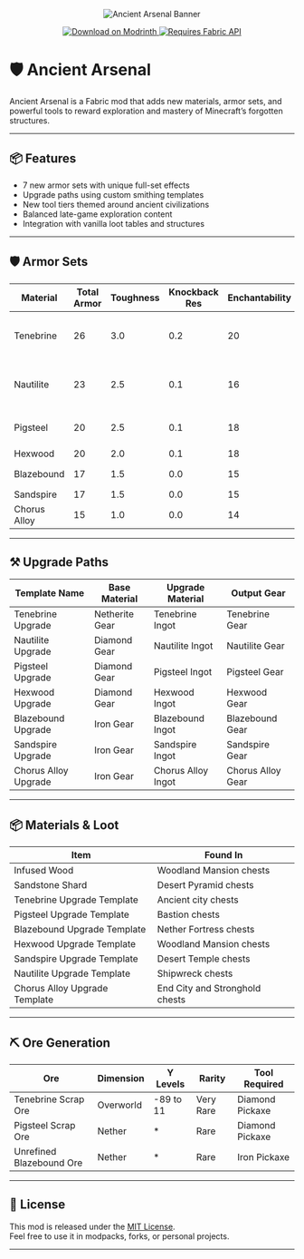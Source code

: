 <p align="center">
  <img src="https://nishi.s-ul.eu/KUT7Wvjt" alt="Ancient Arsenal Banner"/>
</p>

<div align="center">
  <a href="https://modrinth.com/mod/ancient-arsenal" target="_blank">
    <img src="https://img.shields.io/badge/Download_on-Modrinth-1bd96a?style=for-the-badge&logo=modrinth" alt="Download on Modrinth" />
  </a>
  <a href="https://modrinth.com/mod/fabric-api">
    <img src="https://img.shields.io/badge/Requires-Fabric_API-blue?style=for-the-badge" alt="Requires Fabric API" />
  </a>
</div>


# 🛡️ Ancient Arsenal

Ancient Arsenal is a Fabric mod that adds new materials, armor sets, and powerful tools to reward exploration and mastery of Minecraft’s forgotten structures.

---

## 📦 Features

- 7 new armor sets with unique full-set effects
- Upgrade paths using custom smithing templates
- New tool tiers themed around ancient civilizations
- Balanced late-game exploration content
- Integration with vanilla loot tables and structures

---

## 🛡️ Armor Sets

| Material       | Total Armor | Toughness | Knockback Res | Enchantability | Full Set Effects                        |
|----------------|-------------|-----------|----------------|----------------|-----------------------------------------|
| Tenebrine      | 26          | 3.0       | 0.2            | 20             | Resistance II, Absorption I             |
| Nautilite      | 23          | 2.5       | 0.1            | 16             | Water Breathing, Dolphin’s Grace        |
| Pigsteel       | 20          | 2.5       | 0.1            | 18             | Piglin Neutrality, Strength                       |
| Hexwood        | 20          | 2.0       | 0.1            | 18             | Absorbtion                           |
| Blazebound     | 17          | 1.5       | 0.0            | 15             | Fire Resistance                         |
| Sandspire      | 17          | 1.5       | 0.0            | 15             | Resistance                                |
| Chorus Alloy   | 15          | 1.0       | 0.0            | 14             | Slow falling         |

---

## ⚒️ Upgrade Paths

| Template Name         | Base Material   | Upgrade Material      | Output Gear     |
|-----------------------|------------------|------------------------|------------------|
| Tenebrine Upgrade     | Netherite Gear   | Tenebrine Ingot        | Tenebrine Gear   |
| Nautilite Upgrade     | Diamond Gear     | Nautilite Ingot        | Nautilite Gear   |
| Pigsteel Upgrade      | Diamond Gear     | Pigsteel Ingot         | Pigsteel Gear    |
| Hexwood Upgrade       | Diamond Gear     | Hexwood Ingot          | Hexwood Gear     |
| Blazebound Upgrade    | Iron Gear        | Blazebound Ingot       | Blazebound Gear  |
| Sandspire Upgrade     | Iron Gear        | Sandspire Ingot        | Sandspire Gear   |
| Chorus Alloy Upgrade  | Iron Gear        | Chorus Alloy Ingot     | Chorus Alloy Gear|


---

## 📦 Materials & Loot

| Item                      | Found In                              |
|---------------------------|----------------------------------------|
| Infused Wood              | Woodland Mansion chests           |
| Sandstone Shard           | Desert Pyramid chests   |
| Tenebrine Upgrade Template | Ancient city chests |
| Pigsteel Upgrade Template | Bastion chests |
| Blazebound Upgrade Template | Nether Fortress chests |
| Hexwood Upgrade Template | Woodland Mansion chests |
| Sandspire Upgrade Template | Desert Temple chests |
| Nautilite Upgrade Template | Shipwreck chests |
| Chorus Alloy Upgrade Template | End City and Stronghold chests |

---

## ⛏️ Ore Generation

| Ore                   | Dimension  | Y Levels      | Rarity     | Tool Required         |
|------------------------|------------|---------------|------------|------------------------|
| Tenebrine Scrap Ore    | Overworld  | -89 to 11     | Very Rare | Diamond Pickaxe      |
| Pigsteel Scrap Ore     | Nether     | *        | Rare      | Diamond Pickaxe      |
| Unrefined Blazebound Ore         | Nether     | *       | Rare      | Iron Pickaxe      |


---

## 📜 License

This mod is released under the [MIT License](https://opensource.org/licenses/MIT).  
Feel free to use it in modpacks, forks, or personal projects.

---
